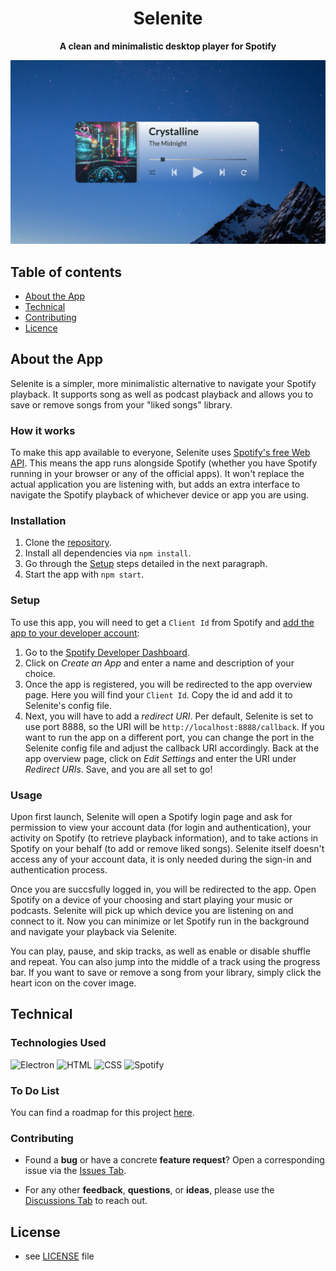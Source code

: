 <p align="center">
  <h1 align="center">Selenite</h1>

  <p align="center">
     <strong>A clean and minimalistic desktop player for Spotify</strong>
    <br>
  </p>
  <a href="https://github.com/Selenite-Player/Selenite">
    <img src="./public/assets/preview.png" alt="Selenite Screenshot">
  </a> 
</p>


## Table of contents
- [About the App](#about-the-app)
- [Technical](#technical)
- [Contributing](#contributing)
- [Licence](#license)

## About the App

Selenite is a simpler, more minimalistic alternative to navigate your Spotify playback. It supports song as well as podcast playback and allows you to save or remove songs from your "liked songs" library.

### How it works

To make this app available to everyone, Selenite uses [Spotify's free Web API](https://developer.spotify.com/documentation/web-api/). This means the app runs alongside Spotify (whether you have Spotify running in your browser or any of the official apps). It won't replace the actual application you are listening with, but adds an extra interface to navigate the Spotify playback of whichever device or app you are using.

### Installation

1. Clone the [repository](https://github.com/Selenite-Player/Selenite).
2. Install all dependencies via ```npm install```.
3. Go through the [Setup](#setup) steps detailed in the next paragraph.
4. Start the app with ```npm start```.

### Setup

To use this app, you will need to get a ```Client Id``` from Spotify and [add the app to your developer account](https://developer.spotify.com/documentation/general/guides/authorization/app-settings/):

1. Go to the [Spotify Developer Dashboard](https://developer.spotify.com/dashboard/).
2. Click on _Create an App_ and enter a name and description of your choice.
3. Once the app is registered, you will be redirected to the app overview page. Here you will find your ```Client Id```. Copy the id and add it to Selenite's config file.
4. Next, you will have to add a _redirect URI_. Per default, Selenite is set to use port 8888, so the URI will be ```http://localhost:8888/callback```. If you want to run the app on a different port, you can change the port in the Selenite config file and adjust the callback URI accordingly. Back at the app overview page, click on _Edit Settings_ and enter the URI under _Redirect URIs_. Save, and you are all set to go!

### Usage

Upon first launch, Selenite will open a Spotify login page and ask for permission to view your account data (for login and authentication), your activity on Spotify (to retrieve playback information), and to take actions in Spotify on your behalf (to add or remove liked songs). Selenite itself doesn't access any of your account data, it is only needed during the sign-in and authentication process.

Once you are succsfully logged in, you will be redirected to the app. Open Spotify on a device of your choosing and start playing your music or podcasts. Selenite will pick up which device you are listening on and connect to it. Now you can minimize or let Spotify run in the background and navigate your playback via Selenite.

You can play, pause, and skip tracks, as well as enable or disable shuffle and repeat. You can also jump into the middle of a track using the progress bar. If you want to save or remove a song from your library, simply click the heart icon on the cover image.

## Technical

### Technologies Used

![Electron](https://img.shields.io/static/v1?message=Electron&logo=electron&logoColor=8fd3e0&label=%20&labelColor=595959&color=47848F) 
![HTML](https://img.shields.io/static/v1?message=HTML&logo=HTML5&logoColor=E34F26&label=%20&labelColor=595959&color=E34F26) 
![CSS](https://img.shields.io/static/v1?message=CSS&logo=CSS3&logoColor=1572B6&label=%20&labelColor=595959&color=1572B6) 
![Spotify](https://img.shields.io/static/v1?message=Spotify%20API&logo=Spotify&logoColor=1DB954&label=%20&labelColor=595959&color=1DB954)

### To Do List

You can find a roadmap for this project [here](https://github.com/orgs/Selenite-Player/projects/1).

### Contributing

- Found a **bug** or have a concrete **feature request**? Open a corresponding issue via the [Issues Tab](https://github.com/Selenite-Player/Selenite/issues).

- For any other **feedback**, **questions**, or **ideas**, please use the [Discussions Tab](https://github.com/Selenite-Player/Selenite/discussions) to reach out.


## License

* see [LICENSE](https://github.com/YourUserNameHere/ProjectName/LICENSE.md) file
